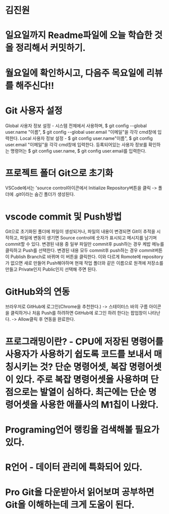 # 김진원
# 일요일까지 Readme파일에 오늘 학습한 것을 정리해서 커밋하기.
# 월요일에 확인하시고, 다음주 목요일에 리뷰를 해주신다!!

# Git 사용자 설정
Global 사용자 정보 설정 - 시스템 전체에서 사용하며, $ git config --global user.name "이름", $ git config --global user.email "이메일"을 각각 cmd창에 입력한다.
Local 사용자 정보 설정 - $ git config user.name"이름", $ git config user.email "이메일"을 각각 cmd창에 입력한다.
등록되어있는 사용자 정보를 확인하는 명령어는 $ git config user.name, $ git config user.email를 입력한다.

# 프로젝트 폴더 Git으로 초기화
VSCode에서는 'source control아이콘에서 Initialize Repository버튼을 클릭 -> 폴더에 .git이라는 숨긴 폴더가 생성된다.

# vscode commit 및 Push방법
Git으로 초기화된 폴더에 파일이 생성되거나, 파일의 내용이 변경되면 Git이 추적을 시작하고, 파일에 변동이 생기면 Source control에 숫자가 표시되고 메시지를 남기며 commit할 수 있다.
변경된 내용 중 일부 파일만 commit후 push하는 경우 케밥 메뉴를 클릭하고 Push를 선택한다.
변경된 내용 모두 commit후 push하는 경우 commit버튼이 Publish Branch로 바뀌며 이 버튼을 클릭한다.
이와 다르게 Romote에 repository가 없으면 새로 만들어 Push해야하며 현재 작업 폴더와 같은 이름으로 원격에 저장소를 만들고 Private인지 Public인지 선택해 주면 된다.

# GitHub와의 연동
브라우저로 GitHub에 로그인(Chrome을 추천한다.) -> 스테이터스 바의 구름 아이콘을 클릭하거나 처음 Push를 하려하면 GitHub에 로그인 하려 한다는 팝업창이 나타난다. -> Allow클릭 후 연동을 완료한다.

# 프로그래밍이란? - CPU에 저장된 명령어를 사용자가 사용하기 쉽도록 코드를 보내서 매칭시키는 것? 단순 명령어셋, 복잡 명령어셋이 있다. 주로 복잡 명령어셋을 사용하며 단점으로는 발열이 심하다. 최근에는 단순 명령어셋을 사용한 애플사의 M1칩이 나왔다.

# Programing언어 랭킹을 검색해볼 필요가 있다. 

# R언어 - 데이터 관리에 특화되어 있다.

# Pro Git을 다운받아서 읽어보며 공부하면 Git을 이해하는데 크게 도움이 된다.
